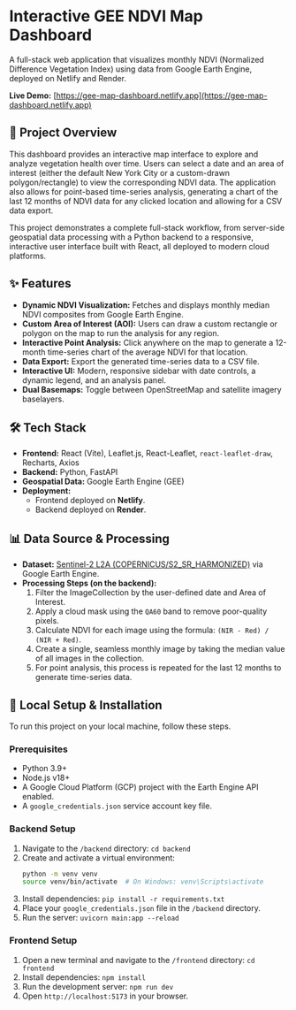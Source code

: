 # Interactive GEE NDVI Map Dashboard

A full-stack web application that visualizes monthly NDVI (Normalized Difference Vegetation Index) using data from Google Earth Engine, deployed on Netlify and Render.

**Live Demo:** [https://gee-map-dashboard.netlify.app](https://gee-map-dashboard.netlify.app)



## 📝 Project Overview

This dashboard provides an interactive map interface to explore and analyze vegetation health over time. Users can select a date and an area of interest (either the default New York City or a custom-drawn polygon/rectangle) to view the corresponding NDVI data. The application also allows for point-based time-series analysis, generating a chart of the last 12 months of NDVI data for any clicked location and allowing for a CSV data export.

This project demonstrates a complete full-stack workflow, from server-side geospatial data processing with a Python backend to a responsive, interactive user interface built with React, all deployed to modern cloud platforms.

## ✨ Features

-   **Dynamic NDVI Visualization:** Fetches and displays monthly median NDVI composites from Google Earth Engine.
-   **Custom Area of Interest (AOI):** Users can draw a custom rectangle or polygon on the map to run the analysis for any region.
-   **Interactive Point Analysis:** Click anywhere on the map to generate a 12-month time-series chart of the average NDVI for that location.
-   **Data Export:** Export the generated time-series data to a CSV file.
-   **Interactive UI:** Modern, responsive sidebar with date controls, a dynamic legend, and an analysis panel.
-   **Dual Basemaps:** Toggle between OpenStreetMap and satellite imagery baselayers.

## 🛠️ Tech Stack

-   **Frontend:** React (Vite), Leaflet.js, React-Leaflet, `react-leaflet-draw`, Recharts, Axios
-   **Backend:** Python, FastAPI
-   **Geospatial Data:** Google Earth Engine (GEE)
-   **Deployment:**
    -   Frontend deployed on **Netlify**.
    -   Backend deployed on **Render**.

## 📊 Data Source & Processing

-   **Dataset:** [Sentinel-2 L2A (COPERNICUS/S2_SR_HARMONIZED)](https://developers.google.com/earth-engine/datasets/catalog/COPERNICUS_S2_SR_HARMONIZED) via Google Earth Engine.
-   **Processing Steps (on the backend):**
    1.  Filter the ImageCollection by the user-defined date and Area of Interest.
    2.  Apply a cloud mask using the `QA60` band to remove poor-quality pixels.
    3.  Calculate NDVI for each image using the formula: `(NIR - Red) / (NIR + Red)`.
    4.  Create a single, seamless monthly image by taking the median value of all images in the collection.
    5.  For point analysis, this process is repeated for the last 12 months to generate time-series data.

## 🚀 Local Setup & Installation

To run this project on your local machine, follow these steps.

### Prerequisites

-   Python 3.9+
-   Node.js v18+
-   A Google Cloud Platform (GCP) project with the Earth Engine API enabled.
-   A `google_credentials.json` service account key file.

### Backend Setup

1.  Navigate to the `/backend` directory: `cd backend`
2.  Create and activate a virtual environment:
    ```bash
    python -m venv venv
    source venv/bin/activate  # On Windows: venv\Scripts\activate
    ```
3.  Install dependencies: `pip install -r requirements.txt`
4.  Place your `google_credentials.json` file in the `/backend` directory.
5.  Run the server: `uvicorn main:app --reload`

### Frontend Setup

1.  Open a new terminal and navigate to the `/frontend` directory: `cd frontend`
2.  Install dependencies: `npm install`
3.  Run the development server: `npm run dev`
4.  Open `http://localhost:5173` in your browser.